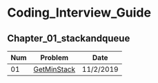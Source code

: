# Coding_Interview_Guide
## Chapter_01_stackandqueue
Num|Problem|Date
-|-|-
01|[GetMinStack](https://github.com/lihe/Coding_Interview_Guide/issues/1)|11/2/2019
